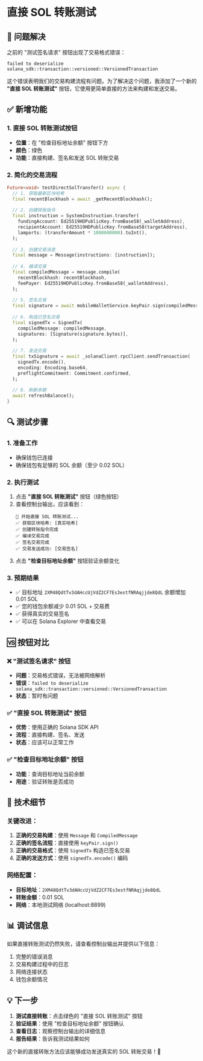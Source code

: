 # 直接 SOL 转账测试

## 🎯 问题解决

之前的 "测试签名请求" 按钮出现了交易格式错误：
```
failed to deserialize solana_sdk::transaction::versioned::VersionedTransaction
```

这个错误表明我们的交易构建流程有问题。为了解决这个问题，我添加了一个新的 **"直接 SOL 转账测试"** 按钮，它使用更简单直接的方法来构建和发送交易。

## ✅ 新增功能

### 1. **直接 SOL 转账测试按钮**
- **位置**：在 "检查目标地址余额" 按钮下方
- **颜色**：绿色
- **功能**：直接构建、签名和发送 SOL 转账交易

### 2. **简化的交易流程**
```dart
Future<void> testDirectSolTransfer() async {
  // 1. 获取最新区块哈希
  final recentBlockhash = await _getRecentBlockhash();
  
  // 2. 创建转账指令
  final instruction = SystemInstruction.transfer(
    fundingAccount: Ed25519HDPublicKey.fromBase58(_walletAddress),
    recipientAccount: Ed25519HDPublicKey.fromBase58(targetAddress),
    lamports: (transferAmount * 1000000000).toInt(),
  );
  
  // 3. 创建交易消息
  final message = Message(instructions: [instruction]);
  
  // 4. 编译交易
  final compiledMessage = message.compile(
    recentBlockhash: recentBlockhash,
    feePayer: Ed25519HDPublicKey.fromBase58(_walletAddress),
  );
  
  // 5. 签名交易
  final signature = await mobileWalletService.keyPair.sign(compiledMessage.toByteArray());
  
  // 6. 构造已签名交易
  final signedTx = SignedTx(
    compiledMessage: compiledMessage,
    signatures: [Signature(signature.bytes)],
  );
  
  // 7. 发送交易
  final txSignature = await _solanaClient.rpcClient.sendTransaction(
    signedTx.encode(),
    encoding: Encoding.base64,
    preflightCommitment: Commitment.confirmed,
  );
  
  // 8. 刷新余额
  await refreshBalance();
}
```

## 🔍 测试步骤

### 1. **准备工作**
- 确保钱包已连接
- 确保钱包有足够的 SOL 余额（至少 0.02 SOL）

### 2. **执行测试**
1. 点击 **"直接 SOL 转账测试"** 按钮（绿色按钮）
2. 查看控制台输出，应该看到：
   ```
   🚀 开始直接 SOL 转账测试...
   ✅ 获取区块哈希: [真实哈希]
   ✅ 创建转账指令完成
   ✅ 编译交易完成
   ✅ 签名交易完成
   ✅ 交易发送成功: [交易签名]
   ```
3. 点击 **"检查目标地址余额"** 按钮验证余额变化

### 3. **预期结果**
- ✅ 目标地址 `2XM48QdtTv3dAHccUjVdZ2CF7Es3estfNRAqjjde8QdL` 余额增加 0.01 SOL
- ✅ 您的钱包余额减少 0.01 SOL + 交易费
- ✅ 获得真实的交易签名
- ✅ 可以在 Solana Explorer 中查看交易

## 🆚 按钮对比

### ❌ **"测试签名请求"** 按钮
- **问题**：交易格式错误，无法被网络解析
- **错误**：`failed to deserialize solana_sdk::transaction::versioned::VersionedTransaction`
- **状态**：暂时有问题

### ✅ **"直接 SOL 转账测试"** 按钮
- **优势**：使用正确的 Solana SDK API
- **流程**：直接构建、签名、发送
- **状态**：应该可以正常工作

### ✅ **"检查目标地址余额"** 按钮
- **功能**：查询目标地址当前余额
- **用途**：验证转账是否成功

## 🔧 技术细节

### 关键改进：
1. **正确的交易构建**：使用 `Message` 和 `CompiledMessage`
2. **正确的签名流程**：直接使用 `keyPair.sign()`
3. **正确的交易格式**：使用 `SignedTx` 构造已签名交易
4. **正确的发送方式**：使用 `signedTx.encode()` 编码

### 网络配置：
- **目标地址**：`2XM48QdtTv3dAHccUjVdZ2CF7Es3estfNRAqjjde8QdL`
- **转账金额**：0.01 SOL
- **网络**：本地测试网络 (localhost:8899)

## 📊 调试信息

如果直接转账测试仍然失败，请查看控制台输出并提供以下信息：
1. 完整的错误消息
2. 交易构建过程中的日志
3. 网络连接状态
4. 钱包余额情况

## 💡 下一步

1. **测试直接转账**：点击绿色的 "直接 SOL 转账测试" 按钮
2. **验证结果**：使用 "检查目标地址余额" 按钮确认
3. **查看日志**：观察控制台输出的详细信息
4. **报告结果**：告诉我测试结果如何

这个新的直接转账方法应该能够成功发送真实的 SOL 转账交易！🚀
